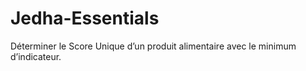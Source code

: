 # Jedha-Essentials
Déterminer le Score Unique d’un produit alimentaire avec le minimum d’indicateur.
